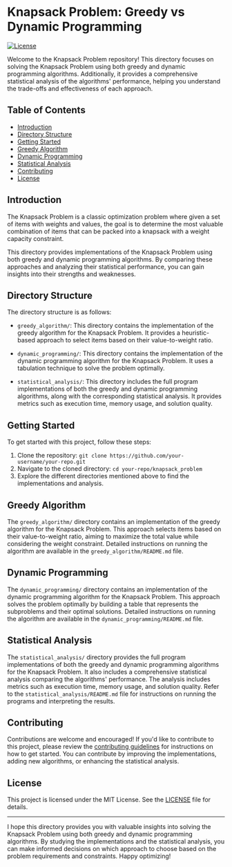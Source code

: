 # Knapsack Problem: Greedy vs Dynamic Programming

[![License](https://img.shields.io/badge/License-MIT-blue.svg)](https://opensource.org/licenses/MIT)

Welcome to the Knapsack Problem repository! This directory focuses on solving the Knapsack Problem using both greedy and dynamic programming algorithms. Additionally, it provides a comprehensive statistical analysis of the algorithms' performance, helping you understand the trade-offs and effectiveness of each approach.

## Table of Contents
- [Introduction](#introduction)
- [Directory Structure](#directory-structure)
- [Getting Started](#getting-started)
- [Greedy Algorithm](#greedy-algorithm)
- [Dynamic Programming](#dynamic-programming)
- [Statistical Analysis](#statistical-analysis)
- [Contributing](#contributing)
- [License](#license)

## Introduction
The Knapsack Problem is a classic optimization problem where given a set of items with weights and values, the goal is to determine the most valuable combination of items that can be packed into a knapsack with a weight capacity constraint.

This directory provides implementations of the Knapsack Problem using both greedy and dynamic programming algorithms. By comparing these approaches and analyzing their statistical performance, you can gain insights into their strengths and weaknesses.

## Directory Structure
The directory structure is as follows:

- `greedy_algorithm/`: This directory contains the implementation of the greedy algorithm for the Knapsack Problem. It provides a heuristic-based approach to select items based on their value-to-weight ratio.

- `dynamic_programming/`: This directory contains the implementation of the dynamic programming algorithm for the Knapsack Problem. It uses a tabulation technique to solve the problem optimally.

- `statistical_analysis/`: This directory includes the full program implementations of both the greedy and dynamic programming algorithms, along with the corresponding statistical analysis. It provides metrics such as execution time, memory usage, and solution quality.

## Getting Started
To get started with this project, follow these steps:

1. Clone the repository: `git clone https://github.com/your-username/your-repo.git`
2. Navigate to the cloned directory: `cd your-repo/knapsack_problem`
3. Explore the different directories mentioned above to find the implementations and analysis.

## Greedy Algorithm
The `greedy_algorithm/` directory contains an implementation of the greedy algorithm for the Knapsack Problem. This approach selects items based on their value-to-weight ratio, aiming to maximize the total value while considering the weight constraint. Detailed instructions on running the algorithm are available in the `greedy_algorithm/README.md` file.

## Dynamic Programming
The `dynamic_programming/` directory contains an implementation of the dynamic programming algorithm for the Knapsack Problem. This approach solves the problem optimally by building a table that represents the subproblems and their optimal solutions. Detailed instructions on running the algorithm are available in the `dynamic_programming/README.md` file.

## Statistical Analysis
The `statistical_analysis/` directory provides the full program implementations of both the greedy and dynamic programming algorithms for the Knapsack Problem. It also includes a comprehensive statistical analysis comparing the algorithms' performance. The analysis includes metrics such as execution time, memory usage, and solution quality. Refer to the `statistical_analysis/README.md` file for instructions on running the programs and interpreting the results.

## Contributing
Contributions are welcome and encouraged! If you'd like to contribute to this project, please review the [contributing guidelines](contributing.md) for instructions on how to get started. You can contribute by improving the implementations, adding new algorithms, or enhancing the statistical analysis.

## License
This project is licensed under the MIT License. See the [LICENSE](LICENSE) file for details.

---

I hope this directory provides you with valuable insights into solving the Knapsack Problem using both greedy and dynamic programming algorithms. By studying the implementations and the statistical analysis, you can make informed decisions on which approach to choose based on the problem requirements and constraints. Happy optimizing!
